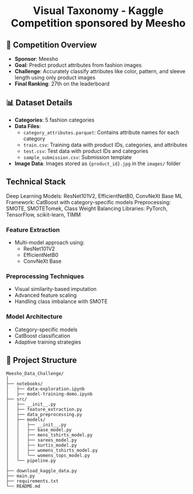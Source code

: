 # <div align="center"> Visual Taxonomy - Kaggle Competition sponsored by Meesho </div>

## 🎯 Competition Overview
- **Sponsor**: Meesho
- **Goal**: Predict product attributes from fashion images
- **Challenge**: Accurately classify attributes like color, pattern, and sleeve length using only product images
- **Final Ranking**: 27th on the leaderboard

## 📊 Dataset Details
- **Categories**: 5 fashion categories
- **Data Files**:
  - `category_attributes.parquet`: Contains attribute names for each category
  - `train.csv`: Training data with product IDs, categories, and attributes
  - `test.csv`: Test data with product IDs and categories
  - `sample_submission.csv`: Submission template
- **Image Data**: Images stored as `{product_id}.jpg` in the `images/` folder

##  Technical Stack

Deep Learning Models: ResNet101V2, EfficientNetB0, ConvNeXt Base
ML Framework: CatBoost with category-specific models
Preprocessing: SMOTE, SMOTETomek, Class Weight Balancing
Libraries: PyTorch, TensorFlow, scikit-learn, TIMM

### Feature Extraction
- Multi-model approach using:
  - ResNet101V2
  - EfficientNetB0
  - ConvNeXt Base

### Preprocessing Techniques
- Visual similarity-based imputation
- Advanced feature scaling
- Handling class imbalance with SMOTE

### Model Architecture
- Category-specific models
- CatBoost classification
- Adaptive training strategies


## 🧠 Project Structure
```
Meesho_Data_Challenge/
│
├── notebooks/
│   ├── data-exploration.ipynb
│   ├── model-training-demo.ipynb
├── src/
│   ├── __init__.py
│   ├── feature_extraction.py
│   ├── data_preprocessing.py
│   ├── models/
│   │   ├── __init__.py
│   │   ├── base_model.py
│   │   ├── mens_tshirts_model.py
│   │   ├── sarees_model.py
│   │   ├── kurtis_model.py
│   │   ├── womens_tshirts_model.py
│   │   └── womens_tops_model.py
│   └── pipeline.py
│
├── download_kaggle_data.py
├── main.py
├── requirements.txt
└── README.md
```
